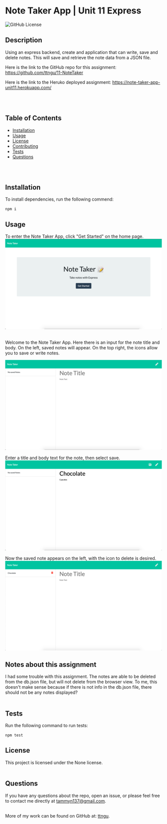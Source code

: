 # Note Taker App | Unit 11 Express
  ![GitHub License](https://img.shields.io/badge/License-None-blue)

  ## Description
  Using an express backend, create and application that can write, save and delete notes. This will save and retrieve the note data from a JSON file.

  Here is the link to the GitHub repo for this assignment:
  https://github.com/ttngu/11-NoteTaker

  Here is the link to the Heruko deployed assignment:
  https://note-taker-app-unit11.herokuapp.com/

  <br>
  <br>

  ## Table of Contents
  * [Installation](#Installation)
  * [Usage](#Usage)
  * [License](#License)
  * [Contributing](#Contributing)
  * [Tests](#Tests)
  * [Questions](#Questions)
 <br>
 <br>

  ## Installation
  To install dependencies, run the following commend:
```
npm i
```

  ## Usage
  To enter the Note Taker App, click "Get Started" on the home page.
  ![Home Page](https://github.com/ttngu/11-NoteTaker/blob/main/public/assets/ScreenCaps/home-screen.png?raw=true)

  <br>
  Welcome to the Note Taker App. Here there is an input for the note title and body. On the left, saved notes will appear. On the top right, the icons allow you to save or write notes.

  ![Note Page](https://github.com/ttngu/11-NoteTaker/blob/main/public/assets/ScreenCaps/note-screen.png?raw=true)
  <br>

  Enter a title and body text for the note, then select save.
  ![Create Page](https://github.com/ttngu/11-NoteTaker/blob/main/public/assets/ScreenCaps/createnote-screen.png?raw=true)
  <br>

  Now the saved note appears on the left, with the icon to delete is desired.
  ![Save Page](https://github.com/ttngu/11-NoteTaker/blob/main/public/assets/ScreenCaps/save-screen.png?raw=true)
  <br>

  ## Notes about this assignment 
  I had some trouble with this assignment. The notes are able to be deleted from the db.json file, but will not delete from the browser view. To me, this doesn't make sense because if there is not info in the db.json file, there should not be any notes displayed?
  <br>
  <br>

  ## Tests
  Run the following command to run tests:
```
npm test
```



  ## License
  This project is licensed under the None license.
  <br>
  <br>

  ## Questions
  If you have any questions about the repo, open an issue, or please feel free to contact me directly at tammyn137@gmail.com. 
  <br>
  <br>
  
  More of my work can be found on GitHub at: [ttngu](https://github.com/ttngu/).